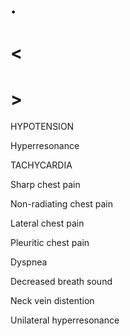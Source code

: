# .

# <

# >

HYPOTENSION

Hyperresonance

TACHYCARDIA

Sharp chest pain

Non-radiating chest pain

Lateral chest pain

Pleuritic chest pain

Dyspnea

Decreased breath sound

Neck vein distention

Unilateral hyperresonance
